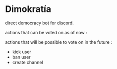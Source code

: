 # Dimokratía

direct democracy bot for discord.

actions that can be voted on as of now :

actions that will be possible to vote on in the future :
* kick user
* ban user
* create channel